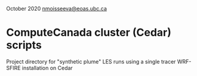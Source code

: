 October 2020
nmoisseeva@eoas.ubc.ca


ComputeCanada cluster (Cedar) scripts
=====================================
Project directory for "synthetic plume" LES runs using a single tracer WRF-SFIRE installation on Cedar